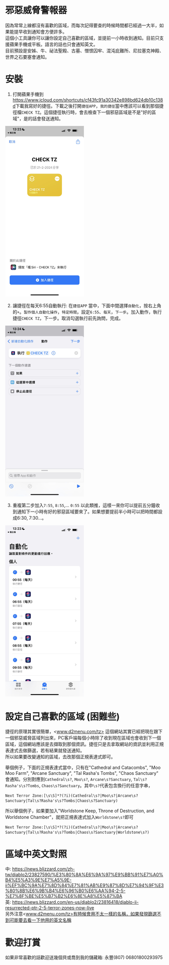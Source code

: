 # 邪惡威脅警報器
因為常常上線都沒有喜歡的區域，而每次記得要查的時候時間都已經過一大半，如果能提早收到通知會方便許多。  
這個小工具讓你可以讓你設定自己喜歡的區域，並提前一小時收到通知。目前只支援蘋果手機或平板。語言的話也只會通知英文。  
目前預設是安姊、牛、祕法聖殿、古墓、憎恨囚牢、混沌庇難所、尼拉塞克神殿、世界之石要塞會通知。

# 安裝
1. 打開蘋果手機到<https://www.icloud.com/shortcuts/cf43fc91a30342e898bd624db10c138d>下載我寫好的捷徑。下載之後打開`捷徑APP`，`我的捷徑`當中應該可以看到那個捷徑檔`CHECK TZ`。這個捷徑執行時，會去檢查下一個邪惡區域是不是"好的區域"，是的話會發送通知。  
<img src='get-shortcus.jpg' width='250'>

2. 讓捷徑在每天6:55自動執行: 在`捷徑APP` 當中，下面中間選擇`自動化`，按右上角的`+`。`製作個人自動化操作`，`特定時間`，設定`6:55`、`每天`，`下一步`。加入動作，執行捷徑`CHECK TZ`，下一步。取消勾選執行前先詢問，完成。  
<img src='automate-shortcut.jpg' width='250'>

3. 重複第二步加入`7:55`, `8:55`,... `0:55` 以此類推，這樣一來你可以提前五分鐘收到通知下一小時有好的邪惡區域要來了。如果想要提前半小時可以把時間都設成6:30, 7:30...。  
<img src='automate-shortcut-2.jpg' width='250'>

# 設定自己喜歡的區域 (困難些)
捷徑的原理其實很簡單，<www.d2menu.com/tz> 這個網站其實已經把現在跟下一個邪惡威脅區域列出來，PC客戶端每個小時除了收到現在區域也會收到下一個區域，這個網站應該是去擷取到那個資訊。捷徑只是去拿取網站的資訊並利用正規表達式去做篩選，若有結果就發送通知。  
所以如果要改變通知的區域，去改那個正規表達式即可。  

舉個例子，下面的正規表達式當中，只有在"Cathedral and Catacombs", "Moo Moo Farm", "Arcane Sanctuary", "Tal Rasha's Tombs", "Chaos Sanctuary" 會通知。分別對應到`Cathedral\s?`, `Moo\s?`, `Arcane\s?Sanctuary`, `Tal\s?Rasha's\s?Tombs`, `Chaos\s?Sanctuary`。其中`\s?`代表包含換行的任意字串，
```
Next Terror Zone:[\s\S]*?(?i)(Cathedral\s?|Moo\s?|Arcane\s?Sanctuary|Tal\s?Rasha's\s?Tombs|Chaos\s?Sanctuary)
```
所以舉個例子，如果要加入"Worldstone Keep, Throne of Destruction, and Worldstone Chamber"，就把正規表達式加入`Worldstone\s?`即可
```
Next Terror Zone:[\s\S]*?(?i)(Cathedral\s?|Moo\s?|Arcane\s?Sanctuary|Tal\s?Rasha's\s?Tombs|Chaos\s?Sanctuary|Worldstone\s?)
```

# 區域中英文對照
中: <https://news.blizzard.com/zh-tw/diablo2/23827590/%E3%80%8A%E6%9A%97%E9%BB%91%E7%A0%B4%E5%A3%9E%E7%A5%9E-ii%EF%BC%9A%E7%8D%84%E7%81%AB%E9%87%8D%E7%94%9F%E3%80%8B%E6%9B%B4%E6%96%B0%E6%AA%94-2-5-%E7%8F%BE%E5%B7%B2%E6%8E%A8%E5%87%BA>  
英: <https://news.blizzard.com/en-us/diablo2/23816418/diablo-ii-resurrected-ptr-2-5-terror-zones-now-live>  
另外注意<www.d2menu.com/tz>有時候會用不太一樣的名稱，如果發現篩選不到可能要去看一下他用的英文名稱


# 歡迎打賞
如果非常喜歡的話歡迎送幾個貝或喬到我的儲藏箱: 永豐(807) 06801800293975
